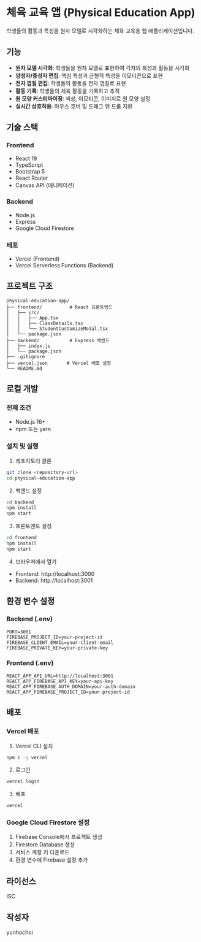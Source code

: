 # 체육 교육 앱 (Physical Education App)

학생들의 활동과 특성을 원자 모델로 시각화하는 체육 교육용 웹 애플리케이션입니다.

## 기능

- **원자 모델 시각화**: 학생들을 원자 모델로 표현하여 각자의 특성과 활동을 시각화
- **양성자/중성자 편집**: 핵심 특성과 균형적 특성을 이모티콘으로 표현
- **전자 껍질 편집**: 학생들의 활동을 전자 껍질로 표현
- **활동 기록**: 학생들의 체육 활동을 기록하고 추적
- **원 모양 커스터마이징**: 색상, 이모티콘, 이미지로 원 모양 설정
- **실시간 상호작용**: 마우스 호버 및 드래그 앤 드롭 지원

## 기술 스택

### Frontend
- React 19
- TypeScript
- Bootstrap 5
- React Router
- Canvas API (애니메이션)

### Backend
- Node.js
- Express
- Google Cloud Firestore

### 배포
- Vercel (Frontend)
- Vercel Serverless Functions (Backend)

## 프로젝트 구조

```
physical-education-app/
├── frontend/          # React 프론트엔드
│   ├── src/
│   │   ├── App.tsx
│   │   ├── ClassDetails.tsx
│   │   └── StudentCustomizeModal.tsx
│   └── package.json
├── backend/           # Express 백엔드
│   ├── index.js
│   └── package.json
├── .gitignore
├── vercel.json       # Vercel 배포 설정
└── README.md
```

## 로컬 개발

### 전제 조건
- Node.js 16+ 
- npm 또는 yarn

### 설치 및 실행

1. 레포지토리 클론
```bash
git clone <repository-url>
cd physical-education-app
```

2. 백엔드 설정
```bash
cd backend
npm install
npm start
```

3. 프론트엔드 설정
```bash
cd frontend
npm install
npm start
```

4. 브라우저에서 열기
- Frontend: http://localhost:3000
- Backend: http://localhost:3001

## 환경 변수 설정

### Backend (.env)
```
PORT=3001
FIREBASE_PROJECT_ID=your-project-id
FIREBASE_CLIENT_EMAIL=your-client-email
FIREBASE_PRIVATE_KEY=your-private-key
```

### Frontend (.env)
```
REACT_APP_API_URL=http://localhost:3001
REACT_APP_FIREBASE_API_KEY=your-api-key
REACT_APP_FIREBASE_AUTH_DOMAIN=your-auth-domain
REACT_APP_FIREBASE_PROJECT_ID=your-project-id
```

## 배포

### Vercel 배포
1. Vercel CLI 설치
```bash
npm i -g vercel
```

2. 로그인
```bash
vercel login
```

3. 배포
```bash
vercel
```

### Google Cloud Firestore 설정
1. Firebase Console에서 프로젝트 생성
2. Firestore Database 생성
3. 서비스 계정 키 다운로드
4. 환경 변수에 Firebase 설정 추가

## 라이선스

ISC

## 작성자

yunhochoi


